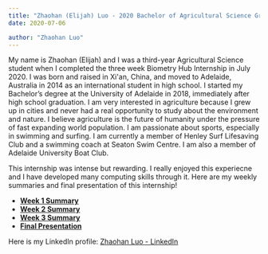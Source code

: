 ```yaml
---
title: "Zhaohan (Elijah) Luo - 2020 Bachelor of Agricultural Science Graduate"
date: 2020-07-06

author: "Zhaohan Luo"
---
```

My name is Zhaohan (Elijah) and I was a third-year Agricultural Science student when I completed the three week Biometry Hub Internship in July 2020. I was born and raised in Xi'an, China, and moved to Adelaide, Australia in 2014 as an international student in high school. I started my Bachelor’s degree at the University of Adelaide in 2018, immediately after high school graduation. I am very interested in agriculture because I grew up in cities and never had a real opportunity to study about the environment and nature. I believe agriculture is the future of humanity under the pressure of fast expanding world population. I am passionate about sports, especially in swimming and surfing. I am currently a member of Henley Surf Lifesaving Club and a swimming coach at Seaton Swim Centre. I am also a member of Adelaide University Boat Club.

This internship was intense but rewarding. I really enjoyed this experiecne and I have developed many computing skills through it. Here are my weekly summaries and final presentation of this internship!
- **[Week 1 Summary](/presentations/Zhaohan/Week-1-Summary.pdf)**
- **[Week 2 Summary](/presentations/Zhaohan/Week-2-Summary.pdf)**
- **[Week 3 Summary](/presentations/Zhaohan/Week-3-Summary.pdf)**
- **[Final Presentation](/presentations/Zhaohan/Final-Presentation.pdf)**

Here is my LinkedIn profile: [Zhaohan Luo - LinkedIn](https://www.linkedin.com/in/zhaohan-luo-38b29b1a5/)

